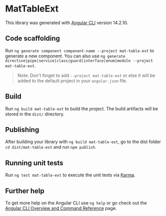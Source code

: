 # MatTableExt

This library was generated with [Angular CLI](https://github.com/angular/angular-cli) version 14.2.10.

## Code scaffolding

Run `ng generate component component-name --project mat-table-ext` to generate a new component. You can also use `ng generate directive|pipe|service|class|guard|interface|enum|module --project mat-table-ext`.
> Note: Don't forget to add `--project mat-table-ext` or else it will be added to the default project in your `angular.json` file. 

## Build

Run `ng build mat-table-ext` to build the project. The build artifacts will be stored in the `dist/` directory.

## Publishing

After building your library with `ng build mat-table-ext`, go to the dist folder `cd dist/mat-table-ext` and run `npm publish`.

## Running unit tests

Run `ng test mat-table-ext` to execute the unit tests via [Karma](https://karma-runner.github.io).

## Further help

To get more help on the Angular CLI use `ng help` or go check out the [Angular CLI Overview and Command Reference](https://angular.io/cli) page.
